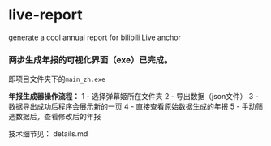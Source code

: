 # live-report
generate a cool annual report for bilibili Live anchor


### 两步生成年报的可视化界面（exe）已完成。
即项目文件夹下的`main_zh.exe`

**年报生成器操作流程：**
1 - 选择弹幕姬所在文件夹
2 - 导出数据（json文件）
3 - 数据导出成功后程序会展示新的一页
4 - 直接查看原始数据生成的年报
5 - 手动筛选数据后，查看修改后的年报



技术细节见： details.md
